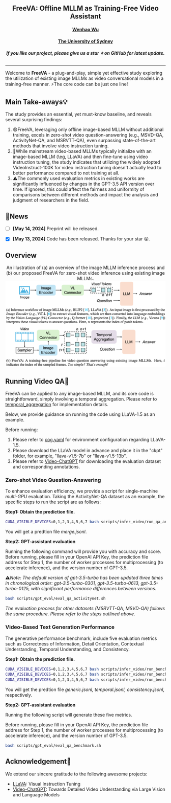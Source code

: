 <div align="center">

<h2>FreeVA: Offline MLLM as Training-Free Video Assistant</h2> 


<!-- [![arXiv](https://img.shields.io/badge/Arxiv-2311.15732-b31b1b.svg?logo=arXiv)](https://arxiv.org/abs/2301.00184) -->

#### [Wenhao Wu](https://whwu95.github.io/)

#### [The University of Sydney](https://www.sydney.edu.au/)

<h5 align="center"> If you like our project, please give us a star ⭐ on GitHub for latest update.  </h5>
</div>

***


Welcome to **FreeVA** - a plug-and-play, simple yet effective study exploring the utilization of existing image MLLMs as video conversational models in a training-free manner. ⚡The core code can be just one line!


## Main Take-aways💡
The study provides an essential, yet must-know baseline, and reveals several surprising findings: 
1) 😄FreeVA, leveraging only offline image-based MLLM without additional training, excels in zero-shot video question-answering (e.g., MSVD-QA, ActivityNet-QA, and MSRVTT-QA), even surpassing state-of-the-art methods that involve video instruction tuning. 
2) 🤔While mainstream video-based MLLMs typically initialize with an image-based MLLM (\eg, LLaVA) and then fine-tune using video instruction tuning, the study indicates that utilizing the widely adopted VideoInstruct-100K for video instruction tuning doesn't actually lead to better performance compared to not training at all.
3) ⚠️The commonly used evaluation metrics in existing works are significantly influenced by changes in the GPT-3.5 API version over time. If ignored, this could affect the fairness and uniformity of comparisons between different methods and impact the analysis and judgment of researchers in the field.



## 📢News
- [ ] **[May 14, 2024]** Preprint will be released.
- [x] **[May 13, 2024]** Code has been released. Thanks for your star 😝.



## Overview

<div align="center">
An illustration of (a) an overview of the image MLLM inference process and (b) our proposed FreeVA for zero-shot video inference using existing image MLLMs.
<img src="figs/pipeline.png" width="700" />

<!-- <img src="figs/sota.png" width="700" /> -->

<!-- <img src="figs/vis.png" width="700" /> -->
</div>


<!-- ## Empirical Study📊

<div align="center">
<img src="figs/table1.png" width="700" />
<img src="figs/table2.png" width="700" />
<img src="figs/table3.png" width="700" />
</div> -->


## Running Video QA💬

FreeVA can be applied to any image-based MLLM, and its core code is straightforward, simply involving a temporal aggregation. Please refer to [temporal_aggregation](https://github.com/whwu95/FreeVA/blob/92b9164f694e34edc7830d08ff2b233e7b14fb1d/llava/model/llava_arch.py#L148) for implementation details. 

Below, we provide guidance on running the code using LLaVA-1.5 as an example. 

Before running:
1) Please refer to [cog.yaml](./cog.yaml) for environment configuration regarding LLaVA-1.5.
2) Please download the LLaVA model in advance and place it in the "ckpt" folder, for example, "llava-v1.5-7b" or "llava-v1.5-13b".
3) Please refer to [Video-ChatGPT](https://github.com/mbzuai-oryx/Video-ChatGPT) for downloading the evaluation dataset and corresponding annotations.

### Zero-shot Video Question-Answering
To enhance evaluation efficiency, we provide a script for single-machine *multi-GPU* evaluation. Taking the ActivityNet-QA dataset as an example, the specific steps to run the script are as follows:

**Step1: Obtain the prediction file.**
```sh
CUDA_VISIBLE_DEVICES=0,1,2,3,4,5,6,7 bash scripts/infer_video/run_qa_anet_7B.sh
```
You will get a predtion file *merge.jsonl*.

**Step2: GPT-assistant evaluation**

Running the following command will provide you with accuracy and score. 
Before running, please fill in your OpenAI API Key, the prediction file address for Step 1, the number of worker processes for multiprocessing (to accelerate inference), and the version number of GPT-3.5.

⚠️*Note: The default version of gpt-3.5-turbo has been updated three times in chronological order: gpt-3.5-turbo-0301, gpt-3.5-turbo-0613, gpt-3.5-turbo-0125, with significant performance differences between versions.*
```sh
bash scripts/gpt_eval/eval_qa_activitynet.sh
```

*The evaluation process for other datasets (MSRVTT-QA, MSVD-QA) follows the same procedure. Please refer to the steps outlined above.*

### Video-Based Text Generation Performance

The generative performance benchmark, include five evaluation metrics such as Correctness of Information, Detail Orientation, Contextual Understanding, Temporal Understanding, and Consistency. 

**Step1: Obtain the prediction file.**
```sh
CUDA_VISIBLE_DEVICES=0,1,2,3,4,5,6,7 bash scripts/infer_video/run_benchmark_generic_qa.sh
CUDA_VISIBLE_DEVICES=0,1,2,3,4,5,6,7 bash scripts/infer_video/run_benchmark_temporal_qa.sh
CUDA_VISIBLE_DEVICES=0,1,2,3,4,5,6,7 bash scripts/infer_video/run_benchmark_consistency_qa.sh
```
You will get the predtion file *generic.jsonl, temporal.jsonl, consistency.jsonl*, respectively.


**Step2: GPT-assistant evaluation**

Running the following script will generate these five metrics.

Before running, please fill in your OpenAI API Key, the prediction file address for Step 1, the number of worker processes for multiprocessing (to accelerate inference), and the version number of GPT-3.5.

```sh
bash scripts/gpt_eval/eval_qa_benchmark.sh
```

## Acknowledgement🙏
We extend our sincere gratitude to the following awesome projects:
- [LLaVA](https://github.com/haotian-liu/LLaVA): Visual Instruction Tuning
- [Video-ChatGPT](https://github.com/mbzuai-oryx/Video-ChatGPT): Towards Detailed Video Understanding via Large Vision and Language Models
  

<!-- ## BibTeX & Citation

If you use our code in your research or wish to refer to the results, please star 🌟 this repo and use the following BibTeX 📑 entry.

```bibtex
@article{FreeVA,
  title={FreeVA: Offline MLLM as Training-Free Video Assistant},
  author={Wu, Wenhao},
  booktitle={arXiv preprint arXiv:2311.15732},
  year={2024}
} -->

